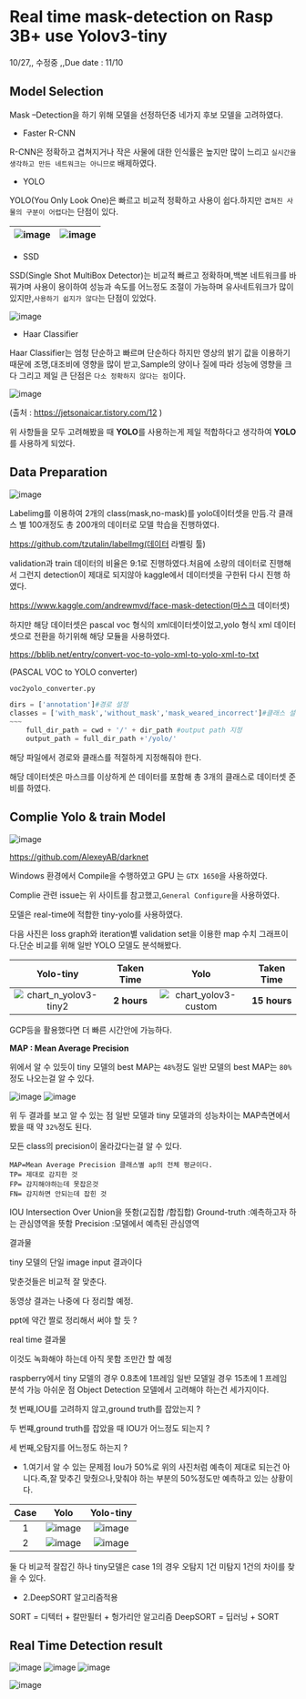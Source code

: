 # Real time mask-detection on Rasp 3B+ use Yolov3-tiny
10/27,, 수정중 ,,Due date : 11/10
## Model Selection
Mask –Detection을 하기 위해 모델을 선정하던중 네가지 후보 모델을 고려하였다.

- Faster R-CNN

 R-CNN은 정확하고 겹쳐지거나 작은 사물에 대한 인식률은 높지만 많이 느리고 `실시간을 생각하고 만든 네트워크는 아니므로` 배제하였다.
 
 - YOLO

YOLO(You Only Look One)은 빠르고 비교적 정확하고 사용이 쉽다.하지만 `겹쳐진 사물의 구분이 어렵다`는 단점이 있다.

| ![image](https://user-images.githubusercontent.com/39875941/97379913-4a7c6b00-1909-11eb-81db-2878be4f3754.png)| ![image](https://user-images.githubusercontent.com/39875941/97380452-67fe0480-190a-11eb-9e14-8e01632ee280.png)|
|-|-|

- SSD



SSD(Single Shot MultiBox Detector)는 비교적 빠르고 정확하며,백본 네트워크를 바꿔가며 사용이 용이하여 성능과 속도를 어느정도 조절이 가능하며 유사네트워크가 많이 있지만,`사용하기 쉽지가 않다`는 단점이 있었다.

![image](https://user-images.githubusercontent.com/39875941/97380911-5537ff80-190b-11eb-9d42-4dccb5853a6e.png)

- Haar Classifier

Haar Classifier는 엄청 단순하고 빠르며 단순하다 하지만 영상의 밝기 값을 이용하기 때문에 조명,대조비에 영향을 많이 받고,Sample의 양이나 질에 따라 성능에 영향을 크다 그리고 제일 큰 단점은 `다소 정확하지 않다는 점`이다.

![image](https://user-images.githubusercontent.com/39875941/97381191-e60edb00-190b-11eb-9d96-7da59feb1564.png)

(출처 : https://jetsonaicar.tistory.com/12 )

위 사항들을 모두 고려해봤을 때 **YOLO**를 사용하는게 제일 적합하다고 생각하여 **YOLO**를 사용하게 되었다.

## Data Preparation

![image](https://user-images.githubusercontent.com/39875941/97381302-2b330d00-190c-11eb-8e09-94678695f098.png)

Labelimg를 이용하여 2개의 class(mask,no-mask)를 yolo데이터셋을 만듬.각 클래스 별 100개정도 총 200개의 데이터로 모델 학습을 진행하였다.

https://github.com/tzutalin/labelImg(데이터 라벨링 툴)

validation과 train 데이터의 비율은 9:1로 진행하였다.처음에 소량의 데이터로 진행해서 그런지 detection이 제대로 되지않아 kaggle에서 데이터셋을 구한뒤 다시 진행 하였다.

https://www.kaggle.com/andrewmvd/face-mask-detection(마스크 데이터셋)

하지만 해당 데이터셋은 pascal voc 형식의 xml데이터셋이었고,yolo 형식 xml 데이터셋으로 전환을 하기위해 해당 모듈을 사용하였다.

https://bblib.net/entry/convert-voc-to-yolo-xml-to-yolo-xml-to-txt

(PASCAL VOC to YOLO converter)





```python
voc2yolo_converter.py

dirs = ['annotation']#경로 설정
classes = ['with_mask','without_mask','mask_weared_incorrect']#클래스 설정
~~~
    full_dir_path = cwd + '/' + dir_path #output path 지정
    output_path = full_dir_path +'/yolo/'
```
해당 파일에서 경로와 클래스를 적절하게 지정해줘야 한다.


해당 데이터셋은 마스크를 이상하게 쓴 데이터를 포함해 총 3개의 클래스로 데이터셋 준비를 하였다.

## Complie Yolo & train Model

![image](https://user-images.githubusercontent.com/39875941/97408437-6c90e000-193f-11eb-8986-26135692a27b.png)




https://github.com/AlexeyAB/darknet

Windows 환경에서 Compile을 수행하였고 GPU 는 `GTX 1650`을 사용하였다.

Complie 관련 issue는 위 사이트를 참고했고,`General Configure`을 사용하였다.

모델은 real-time에 적합한 tiny-yolo를 사용하였다.

다음 사진은 loss graph와 iteration별 validation set을 이용한 map 수치 그래프이다.단순 비교를 위해 일반 YOLO 모델도 분석해봤다.

| Yolo-tiny | Taken Time | Yolo | Taken Time |
|:---:|:---:|:---:|:---:|
|![chart_n_yolov3-tiny2](https://user-images.githubusercontent.com/39875941/97408940-3011b400-1940-11eb-87a8-b340f38c0deb.png)|**2 hours**|![chart_yolov3-custom](https://user-images.githubusercontent.com/39875941/97408945-31db7780-1940-11eb-94a1-b118bbfa7389.png)|**15 hours**|


GCP등을 활용했다면 더 빠른 시간안에 가능하다.

**MAP : Mean Average Precision**

위에서 알 수 있듯이 tiny 모델의 best MAP는 `48%`정도 일반 모델의 best MAP는 `80%`정도  나오는걸 알 수 있다.


![image](https://user-images.githubusercontent.com/39875941/97413516-3a36b100-1946-11eb-83ad-75cee367c3e4.png)
![image](https://user-images.githubusercontent.com/39875941/97413760-8550c400-1946-11eb-955a-c020cb3a2f89.png)



위 두 결과를 보고 알 수 있는 점
일반 모델과 tiny 모델과의 성능차이는 MAP측면에서 봤을 때 약 `32%`정도 된다.

모든 class의 precision이 올라갔다는걸 알 수 있다.

```
MAP=Mean Average Precision 클래스별 ap의 전체 평균이다.
TP= 제대로 감지한 것
FP= 감지해야하는데 못잡은것
FN= 감지하면 안되는데 잡힌 것
```

IOU Intersection Over Union을 뜻함(교집합 /합집합)
Ground-truth :예측하고자 하는 관심영역을 뜻함
Precision :모델에서 예측된 관심영역


결과물

tiny 모델의 단일 image input 결과이다


맞춘것들은 비교적 잘 맞춘다.

동영상 결과는 나중에 다 정리할 예정.

ppt에 약간 짤로 정리해서 써야 할 듯 ?

real time 결과물 

이것도 녹화해야 하는데 아직 못함 조만간 할 예정

raspberry에서 
tiny 모델의 경우 0.8초에 1프레임 일반 모델일 경우 15초에 1 프레임 분석 가능 
아쉬운 점 
Object Detection 모델에서 고려해야 하는건 세가지이다.

첫 번째,IOU를 고려하지 않고,ground truth를 잡았는지 ?

두 번쨰,ground truth를 잡았을 때 IOU가 어느정도 되는지 ?

세 번째,오탐지를 어느정도 하는지 ? 

- 1.여기서 알 수 있는 문제점 Iou가 50%로 위의 사진처럼 예측이 제대로 되는건 아니다.즉,잘 맞추긴 맞췄으나,맞춰야 하는 부분의 50%정도만 예측하고 있는 상황이다.

| Case | Yolo | Yolo-tiny |
|:---:|:---:|:---:|
|1|![image](https://user-images.githubusercontent.com/39875941/97409490-0907b200-1941-11eb-8dc0-b3484ea1c4b4.png)|![image](https://user-images.githubusercontent.com/39875941/97409502-0e64fc80-1941-11eb-97da-34769381eac5.png)|
|2|![image](https://user-images.githubusercontent.com/39875941/97409515-145add80-1941-11eb-8eaf-44307ecfbf27.png)|![image](https://user-images.githubusercontent.com/39875941/97409508-12911a00-1941-11eb-9cf5-fbc4c391dc9f.png)|


둘 다 비교적 잘잡긴 하나 tiny모델은 case 1의 경우 오탐지 1건 미탐지 1건의 차이를 찾을 수 있다.

- 2.DeepSORT 알고리즘적용



SORT = 디텍터 + 칼만필터 + 헝가리안 알고리즘 DeepSORT = 딥러닝 + SORT

## Real Time Detection result

![image](https://user-images.githubusercontent.com/39875941/97462038-aedb1100-1981-11eb-8131-b42588f40a25.png)
![image](https://user-images.githubusercontent.com/39875941/97462047-b0a4d480-1981-11eb-942a-f7b07ed1ecfb.png)
![image](https://user-images.githubusercontent.com/39875941/97462052-b26e9800-1981-11eb-96dc-6e086a7f0d5d.png)

![image](https://user-images.githubusercontent.com/39875941/97463455-1ba2db00-1983-11eb-9cc6-60d747ca5a70.png)
